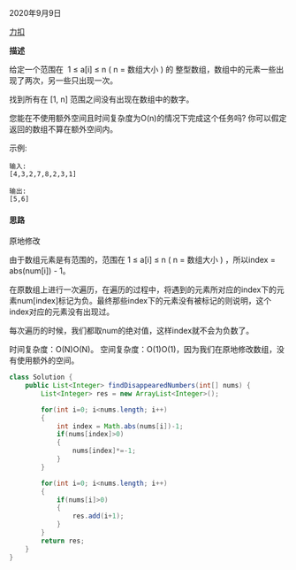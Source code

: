 2020年9月9日

[力扣](https://leetcode-cn.com/problems/find-all-numbers-disappeared-in-an-array)

**描述**

给定一个范围在  1 ≤ a[i] ≤ n ( n = 数组大小 ) 的 整型数组，数组中的元素一些出现了两次，另一些只出现一次。

找到所有在 [1, n] 范围之间没有出现在数组中的数字。

您能在不使用额外空间且时间复杂度为O(n)的情况下完成这个任务吗? 你可以假定返回的数组不算在额外空间内。

示例:
```
输入:
[4,3,2,7,8,2,3,1]

输出:
[5,6]
```

#### 思路

原地修改

由于数组元素是有范围的，范围在 1 ≤ a[i] ≤ n ( n = 数组大小 ) ，所以index = abs(num[i]) - 1。

在原数组上进行一次遍历，在遍历的过程中，将遇到的元素所对应的index下的元素num[index]标记为负。最终那些index下的元素没有被标记的则说明，这个index对应的元素没有出现过。

每次遍历的时候，我们都取num的绝对值，这样index就不会为负数了。

时间复杂度：O(N)O(N)。
空间复杂度：O(1)O(1)，因为我们在原地修改数组，没有使用额外的空间。

```java
class Solution {
    public List<Integer> findDisappearedNumbers(int[] nums) {
        List<Integer> res = new ArrayList<Integer>();

        for(int i=0; i<nums.length; i++)
        {
            int index = Math.abs(nums[i])-1;
            if(nums[index]>0)
            {
                nums[index]*=-1;
            }
        }

        for(int i=0; i<nums.length; i++)
        {
            if(nums[i]>0)
            {
                res.add(i+1);
            }
        }
        return res;
    }
}
```
